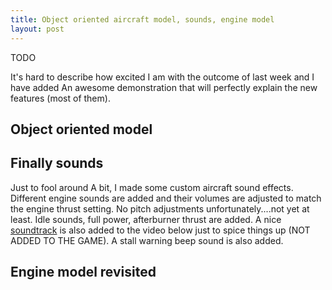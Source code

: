 ```yaml
---
title: Object oriented aircraft model, sounds, engine model
layout: post
---
```


TODO

It's hard to describe how excited I am with the outcome of last week and I have added An awesome demonstration that will perfectly explain the new features (most of them).

## Object oriented model



## Finally sounds

Just to fool around A bit, I made some custom aircraft sound effects. Different engine sounds are added and their volumes are adjusted to match the engine thrust setting. No pitch adjustments unfortunately....not yet at least. Idle sounds, full power, afterburner thrust are added. A nice [soundtrack](https://www.youtube.com/watch?v=L9epcjTej7E) is also added to the video below just to spice things up (NOT ADDED TO THE GAME). A stall warning beep sound is also added.

## Engine model revisited